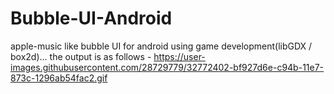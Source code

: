 # Bubble-UI-Android
apple-music like bubble UI for android using game development(libGDX / box2d)...
the output is as follows - 
https://user-images.githubusercontent.com/28729779/32772402-bf927d6e-c94b-11e7-873c-1296ab54fac2.gif
